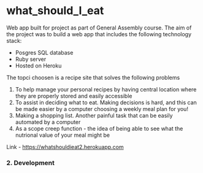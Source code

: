 # what_should_I_eat

Web app built for project as part of General Assembly course. The aim of the project was to build a web app that includes the following technology stack:
- Posgres SQL database
- Ruby server
- Hosted on Heroku

The topci choosen is a recipe site that solves the following problems
1. To help manage your personal recipes by having central location where they are properly stored and easily accessible
2. To assist in deciding what to eat. Making decisions is hard, and this can be made easier by a computer choosing a weekly meal plan for you!
3. Making a shopping list. Another painful task that can be easily automated by a computer
4. As a scope creep function - the idea of being able to see what the nutrional value of your meal might be

Link - https://whatshouldieat2.herokuapp.com

### 2. Development

